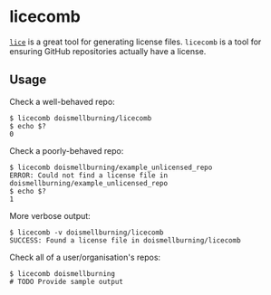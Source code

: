# licecomb

[`lice`](https://github.com/licenses/lice) is a great tool for generating license files. `licecomb` is a tool for ensuring GitHub repositories actually have a license.

## Usage

Check a well-behaved repo:

    $ licecomb doismellburning/licecomb
    $ echo $?
    0

Check a poorly-behaved repo:

    $ licecomb doismellburning/example_unlicensed_repo
    ERROR: Could not find a license file in doismellburning/example_unlicensed_repo
    $ echo $?
    1

More verbose output:

    $ licecomb -v doismellburning/licecomb
    SUCCESS: Found a license file in doismellburning/licecomb

Check all of a user/organisation's repos:

    $ licecomb doismellburning
    # TODO Provide sample output
